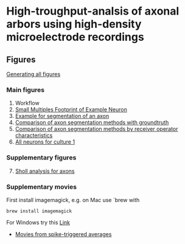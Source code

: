 # High-troughput-analsis of axonal arbors using high-density microelectrode recordings
## Figures

[Generating all figures](all_figures.py)

### Main figures
1. Workflow
2. [Small Multiples Footprint of Example Neuron](../publication/figure_footprint.py)
3. [Example for segmentation of an axon](../publication/figure_axon.py)
4. [Comparison of axon segmentation methods with groundtruth](../publication/figure_groundtruth.py)
5. [Comparison of axon segmentation methods by receiver operator characteristics](../publication/figure_comparison.py)
6. [All neurons for culture 1](../publication/figure_all_neurons.py)


### Supplementary figures
7. [Sholl analysis for axons](../publication/figure_statistics.py)

### Supplementary movies
First install imagemagick, e.g. on Mac use `brew with
```
brew install imagemagick
```
For Windows try this [Link](http://www.imagemagick.org/script/download.php#windows)
* [Movies from spike-triggered averages](../publication/all_animations.py)


